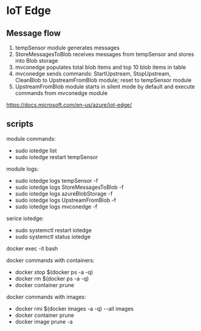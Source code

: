 # IoT Edge

## Message flow 
1. tempSensor module generates messages
2. StoreMessagesToBlob receives messages from tempSensor and stores into Blob storage
3. mvconedge populates total blob items and top 10 blob items in table
4. mvconedge sends commands: StartUpstream, StopUpstream, CleanBlob to UpstreamFromBlob module; reset to tempSensor module
5. UpstreamFromBlob module starts in silent mode by default and execute commands from mvconedge module

https://docs.microsoft.com/en-us/azure/iot-edge/

## scripts

module commands:
* sudo iotedge list
* sudo iotedge restart tempSensor

module logs:
* sudo iotedge logs tempSensor -f
* sudo iotedge logs StoreMessagesToBlob -f
* sudo iotedge logs azureBlobStorage -f
* sudo iotedge logs UpstreamFromBlob -f
* sudo iotedge logs mvconedge -f

serice iotedge:
* sudo systemctl restart iotedge
* sudo systemctl status iotedge

docker exec -it <mycontainer> bash

docker commands with containers:
* docker stop $(docker ps -a -q)
* docker rm $(docker ps -a -q)
* docker container prune

docker commands with images:
* docker rmi $(docker images -a -q) --all images
* docker container prune
* docker image prune -a